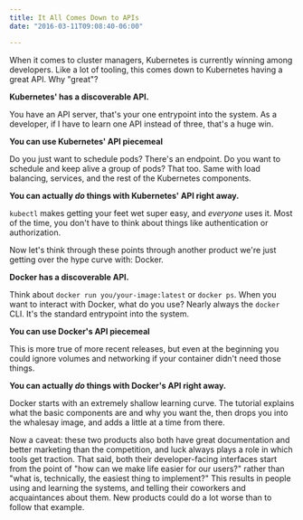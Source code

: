 ```yaml
---
title: It All Comes Down to APIs
date: "2016-03-11T09:08:40-06:00"

---
```


When it comes to cluster managers, Kubernetes is currently winning among developers. Like a lot of tooling, this comes down to Kubernetes having a great API. Why "great"?

<!--more-->

**Kubernetes' has a discoverable API.** 

You have an API server, that's your one entrypoint into the system. As a developer, if I have to learn one API instead of three, that's a huge win.

**You can use Kubernetes' API piecemeal**

Do you just want to schedule pods? There's an endpoint. Do you want to schedule and keep alive a group of pods? That too. Same with load balancing, services, and the rest of the Kubernetes components.

**You can actually ​*do*​ things with Kubernetes' API right away.**

`kubectl` makes getting your feet wet super easy, and *everyone* uses it. Most of the time, you don't have to think about things like authentication or authorization.

Now let's think through these points through another product we're just getting over the hype curve with: Docker.

**Docker has a discoverable API.**

Think about `docker run you/your-image:latest` or `docker ps`. When you want to interact with Docker, what do you use? Nearly always the `docker` CLI. It's the standard entrypoint into the system.

**You can use Docker's API piecemeal**

This is more true of more recent releases, but even at the beginning you could ignore volumes and networking if your container didn't need those things.

**You can actually *do* things with Docker's API right away.**

Docker starts with an extremely shallow learning curve. The tutorial explains what the basic components are and why you want the, then drops you into the whalesay image, and adds a little at a time from there.
   
Now a caveat: these two products also both have great documentation and better marketing than the competition, and luck always plays a role in which tools get traction. That said, both their developer-facing interfaces start from the point of "how can we make life easier for our users?" rather than "what is, technically, the easiest thing to implement?" This results in people using and learning the systems, and telling their coworkers and acquaintances about them. New products could do a lot worse than to follow that example. 
